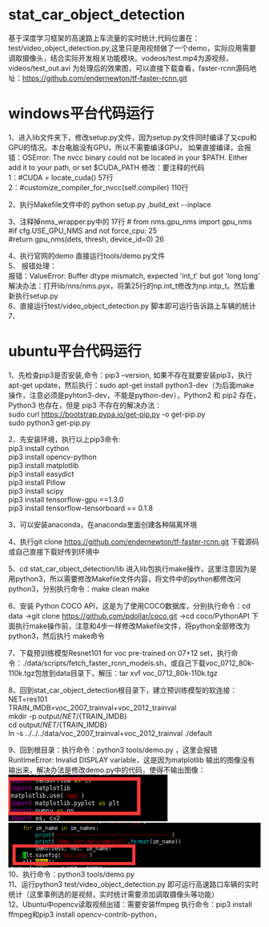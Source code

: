 # stat_car_object_detection
基于深度学习框架的高速路上车流量的实时统计,代码位置在：test/video_object_detection.py,这里只是用视频做了一个demo，实际应用需要调取摄像头，结合实际开发相关功能模块。vodeos/test.mp4为源视频，videos/test_out.avi 为处理后的效果图，可以直接下载查看，faster-rcnn源码地址：https://github.com/endernewton/tf-faster-rcnn.git
# windows平台代码运行
  
1、进入lib文件夹下，修改setup.py文件，因为setup.py文件同时编译了又cpu和GPU的情况。本台电脑没有GPU，所以不需要编译GPU，
   如果直接编译，会报错：OSError: The nvcc binary could not be located in your $PATH. Either add it to your path, or set $CUDA_PATH
  修改：要注释的代码  
    1：#CUDA = locate_cuda()  57行  
    2：#customize_compiler_for_nvcc(self.compiler) 110行
    
2、执行Makefile文件中的 python setup.py ,build_ext --inplace
  
3、注释掉nms_wrapper.py中的  17行 # from nms.gpu_nms import gpu_nms  
     #if cfg.USE_GPU_NMS and not force_cpu:   25  
     #return gpu_nms(dets, thresh, device_id=0)  26  
  
4、执行官网的demo  直接运行tools/demo.py文件  
5、 报错处理：  
  报错：ValueError: Buffer dtype mismatch, expected 'int_t' but got 'long long'  
  解决办法：打开lib/nns/nms.pyx，将第25行的np.int_t修改为np.intp_t。然后重新执行setup.py  
6、直接运行test/video_object_detection.py 脚本即可运行告诉路上车辆的统计
7、
# ubuntu平台代码运行
  
1、先检查pip3是否安装,命令：pip3 –version, 如果不存在就要安装pip3，执行apt-get update，然后执行：sudo apt-get install python3-dev（为后面make操作，注意必须是pyhton3-dev，不能是python-dev），Python2 和 pip2 存在， Python3 也存在，但是 pip3 不存在的解决办法：  
    sudo curl https://bootstrap.pypa.io/get-pip.py -o get-pip.py  
    sudo python3  get-pip.py
      
2、先安装环境，执行以上pip3命令:   
                                  pip3 install cython  
                                  pip3 install opencv-python  
                                  pip3 install matplotlib  
                                  pip3 install easydict  
                                  pip3 install Pillow  
                                  pip3 install scipy  
                                  pip3 install tensorflow-gpu ==1.3.0      
                                  pip3 install tensorflow-tensorboard == 0.1.8  
  
3、可以安装anaconda，在anaconda里面创建各种隔离环境
  
4、执行git clone https://github.com/endernewton/tf-faster-rcnn.git  下载源码或自己直接下载好传到环境中
  
5、cd stat_car_object_detection/lib 进入lib包执行make操作，这里注意因为是用python3，所以需要修改Makefile文件内容，将文件中的python都修改问python3，分别执行命令：make clean   make
  
6、安装 Python COCO API，这是为了使用COCO数据库，分别执行命令：cd data ->git clone https://github.com/pdollar/coco.git ->cd coco/PythonAPI 下面执行make操作前，注意和4步一样修改Makefile文件，将python全部修改为python3，然后执行 make命令
  
7、下载预训练模型Resnet101 for voc pre-trained on 07+12 set，执行命令：./data/scripts/fetch_faster_rcnn_models.sh，或自己下载voc_0712_80k-110k.tgz包放到data目录下，解压：tar xvf voc_0712_80k-110k.tgz
  
8、回到stat_car_object_detection根目录下，建立预训练模型的软连接：  
      NET=res101  
      TRAIN_IMDB=voc_2007_trainval+voc_2012_trainval  
      mkdir -p output/${NET}/${TRAIN_IMDB}  
      cd output/${NET}/${TRAIN_IMDB}  
      ln -s ../../../data/voc_2007_trainval+voc_2012_trainval ./default  
	
9、回到根目录：执行命令：python3 tools/demo.py ，这里会报错RuntimeError: Invalid DISPLAY variable，这是因为matplotlib 输出的图像没有输出来，解决办法是修改demo.py中的代码，使得不输出图像：  
![Image text](https://github.com/taogougou/img_folder/blob/master/img1.png?raw=true)      
![Image text](https://github.com/taogougou/img_folder/blob/master/img2.png?raw=true)      
10、执行命令：python3 tools/demo.py  
11、运行python3 test/video_object_detection.py 即可运行高速路口车辆的实时统计（这里事例选的是视频，实时统计需要添加调取摄像头等功能）  
12、Ubuntu中opencv读取视频出错：需要安装ffmpeg 执行命令：pip3 install ffmpeg和pip3 install opencv-contrib-python，



